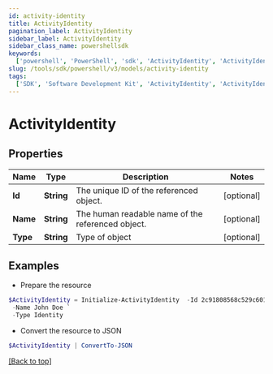 ```yaml
---
id: activity-identity
title: ActivityIdentity
pagination_label: ActivityIdentity
sidebar_label: ActivityIdentity
sidebar_class_name: powershellsdk
keywords:
  ['powershell', 'PowerShell', 'sdk', 'ActivityIdentity', 'ActivityIdentity']
slug: /tools/sdk/powershell/v3/models/activity-identity
tags:
  ['SDK', 'Software Development Kit', 'ActivityIdentity', 'ActivityIdentity']
---
```


# ActivityIdentity

## Properties

| Name | Type | Description | Notes |
| --- | --- | --- | --- |
| **Id** | **String** | The unique ID of the referenced object. | [optional] |
| **Name** | **String** | The human readable name of the referenced object. | [optional] |
| **Type** | **String** | Type of object | [optional] |

## Examples

- Prepare the resource

```powershell
$ActivityIdentity = Initialize-ActivityIdentity  -Id 2c91808568c529c60168cca6f90c1313 `
 -Name John Doe `
 -Type Identity
```

- Convert the resource to JSON

```powershell
$ActivityIdentity | ConvertTo-JSON
```

[[Back to top]](#)
